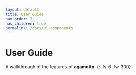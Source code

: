 ```yaml
---
layout: default
title: User Guide
nav_order: 7
has_children: true
permalink: /docs/ui-components
---
```


# User Guide
A walkthrough of the features of **agamotto**.
{: .fs-6 .fw-300}